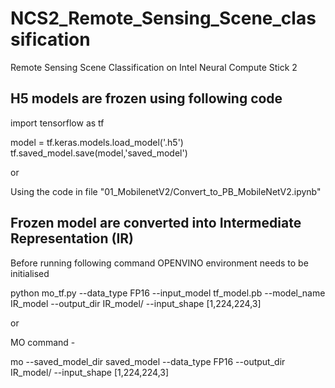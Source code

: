 # NCS2_Remote_Sensing_Scene_classification
Remote Sensing Scene Classification on Intel Neural Compute Stick 2 

## H5 models are frozen using following code 

import tensorflow as tf

model = tf.keras.models.load_model('<Model Name>.h5')
tf.saved_model.save(model,'saved_model')

or 

Using the code in file "01_MobilenetV2/Convert_to_PB_MobileNetV2.ipynb"


## Frozen model are converted into Intermediate Representation (IR) 

Before running following command OPENVINO environment needs to be initialised

python mo_tf.py --data_type FP16 --input_model tf_model.pb --model_name IR_model --output_dir IR_model/ --input_shape [1,224,224,3]


or 

MO command -

mo --saved_model_dir saved_model --data_type FP16 --output_dir IR_model/ --input_shape [1,224,224,3]

